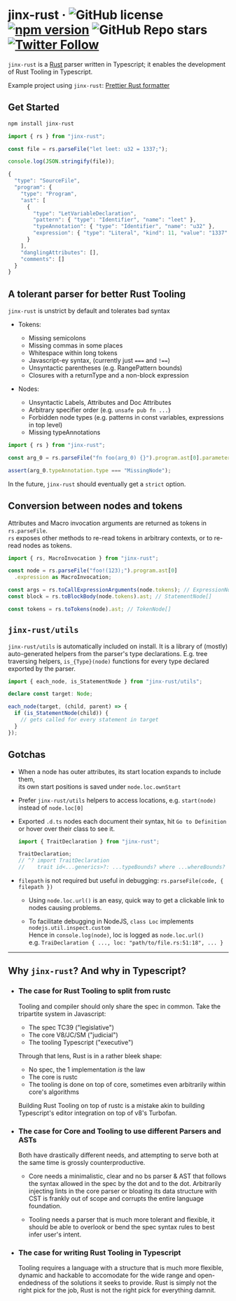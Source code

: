 # jinx-rust &middot; ![GitHub license](https://img.shields.io/badge/license-MIT-blue.svg) [![npm version](https://img.shields.io/npm/v/jinx-rust.svg?style=flat)](https://www.npmjs.com/package/jinx-rust) ![GitHub Repo stars](https://img.shields.io/github/stars/jinxdash/jinx-rust?style=social) [![Twitter Follow](https://img.shields.io/twitter/follow/jinxdash?style=social)](https://twitter.com/jinxdash)

`jinx-rust` is a [Rust](https://www.rust-lang.org/) parser written in Typescript; it enables the development of Rust Tooling in Typescript.

Example project using `jinx-rust`: [Prettier Rust formatter](https://github.com/jinxdash/prettier-plugin-rust)

## Get Started

```sh
npm install jinx-rust
```

```ts
import { rs } from "jinx-rust";

const file = rs.parseFile("let leet: u32 = 1337;");

console.log(JSON.stringify(file));

{
  "type": "SourceFile",
  "program": {
    "type": "Program",
    "ast": [
      {
        "type": "LetVariableDeclaration",
        "pattern": { "type": "Identifier", "name": "leet" },
        "typeAnnotation": { "type": "Identifier", "name": "u32" },
        "expression": { "type": "Literal", "kind": 11, "value": "1337" }
      }
    ],
    "danglingAttributes": [],
    "comments": []
  }
}
```

## A tolerant parser for better Rust Tooling

`jinx-rust` is unstrict by default and tolerates bad syntax

- Tokens:

  - Missing semicolons
  - Missing commas in some places
  - Whitespace within long tokens
  - Javascript-ey syntax, (currently just `===` and `!==`)
  - Unsyntactic parentheses (e.g. RangePattern bounds)
  - Closures with a returnType and a non-block expression

- Nodes:

  - Unsyntactic Labels, Attributes and Doc Attributes
  - Arbitrary specifier order (e.g. `unsafe pub fn ...`)
  - Forbidden node types (e.g. patterns in const variables, expressions in top level)
  - Missing typeAnnotations


```ts
import { rs } from "jinx-rust";

const arg_0 = rs.parseFile("fn foo(arg_0) {}").program.ast[0].parameters[0];

assert(arg_0.typeAnnotation.type === "MissingNode");
```

In the future, `jinx-rust` should eventually get a `strict` option.

## Conversion between nodes and tokens

Attributes and Macro invocation arguments are returned as tokens in `rs.parseFile`.  
`rs` exposes other methods to re-read tokens in arbitrary contexts, or to re-read nodes as tokens.

```ts
import { rs, MacroInvocation } from "jinx-rust";

const node = rs.parseFile("foo!(123);").program.ast[0]
  .expression as MacroInvocation;

const args = rs.toCallExpressionArguments(node.tokens); // ExpressionNode[]
const block = rs.toBlockBody(node.tokens).ast; // StatementNode[]

const tokens = rs.toTokens(node).ast; // TokenNode[]
```

## `jinx-rust/utils`

`jinx-rust/utils` is automatically included on install. It is a library of (mostly) auto-generated helpers from the parser's type declarations. E.g. tree traversing helpers, `is_{Type}(node)` functions for every type declared exported by the parser.

```ts
import { each_node, is_StatementNode } from "jinx-rust/utils";

declare const target: Node;

each_node(target, (child, parent) => {
  if (is_StatementNode(child)) {
    // gets called for every statement in target
  }
});
```

## Gotchas

- When a node has outer attributes, its start location expands to include them,  
  its own start positions is saved under `node.loc.ownStart`

* Prefer `jinx-rust/utils` helpers to access locations, e.g. `start(node)` instead of `node.loc[0]`

- Exported `.d.ts` nodes each document their syntax, hit `Go to Definition` or hover over their class to see it.

  ```ts
  import { TraitDeclaration } from "jinx-rust";

  TraitDeclaration;
  // ^? import TraitDeclaration
  //    trait id<...generics>?: ...typeBounds? where ...whereBounds? { ...body }
  ```

- `filepath` is not required but useful in debugging: `rs.parseFile(code, { filepath })`

  - Using `node.loc.url()` is an easy, quick way to get a clickable link to nodes causing problems.

  - To facilitate debugging in NodeJS, `class Loc` implements `nodejs.util.inspect.custom`  
    Hence in `console.log(node)`, loc is logged as `node.loc.url()`  
    e.g. `TraiDeclaration { ..., loc: "path/to/file.rs:51:18", ... }`

---

## Why `jinx-rust`? And why in Typescript?

- ### The case for Rust Tooling to split from rustc

  Tooling and compiler should only share the spec in common. Take the tripartite system in Javascript:

  - The spec TC39 ("legislative")
  - The core V8/JC/SM ("judicial")
  - The tooling Typescript ("executive")

  Through that lens, Rust is in a rather bleek shape:

  - No spec, the 1 implementation _is_ the law
  - The core is rustc
  - The tooling is done on top of core, sometimes even arbitrarily within core's algorithms

  Building Rust Tooling on top of rustc is a mistake akin to building Typescript's editor integration on top of v8's Turbofan.

- ### The case for Core and Tooling to use different Parsers and ASTs

  Both have drastically different needs, and attempting to serve both at the same time is grossly counterproductive.

  - Core needs a minimalistic, clear and no bs parser & AST that follows the syntax allowed in the spec by the dot and to the dot. Arbitrarily injecting lints in the core parser or bloating its data structure with CST is frankly out of scope and corrupts the entire language foundation.

  - Tooling needs a parser that is much more tolerant and flexible, it should be able to overlook or bend the spec syntax rules to best infer user's intent.

- ### The case for writing Rust Tooling in Typescript

  Tooling requires a language with a structure that is much more flexible, dynamic and hackable to accomodate for the wide range and open-endedness of the solutions it seeks to provide. Rust is simply not the right pick for the job, Rust is not the right pick for everything damnit.
